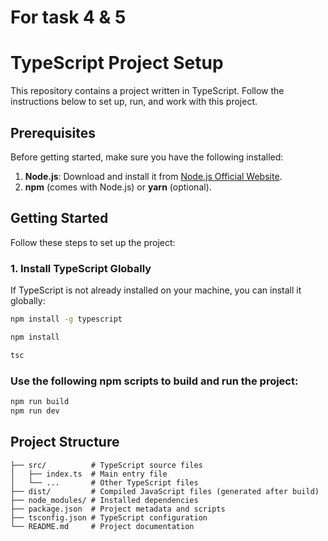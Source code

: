 # For task 4 & 5 
# TypeScript Project Setup

This repository contains a project written in TypeScript. Follow the instructions below to set up, run, and work with this project.

## Prerequisites

Before getting started, make sure you have the following installed:

1. **Node.js**: Download and install it from [Node.js Official Website](https://nodejs.org/).
2. **npm** (comes with Node.js) or **yarn** (optional).

## Getting Started

Follow these steps to set up the project:

### 1. Install TypeScript Globally

If TypeScript is not already installed on your machine, you can install it globally:

```bash
npm install -g typescript
```
```bash
npm install
```
```bash
tsc
```
### Use the following npm scripts to build and run the project:

```bash
npm run build          
npm run dev     
```
## Project Structure
```
├── src/          # TypeScript source files
│   ├── index.ts  # Main entry file
│   └── ...       # Other TypeScript files
├── dist/         # Compiled JavaScript files (generated after build)
├── node_modules/ # Installed dependencies
├── package.json  # Project metadata and scripts
├── tsconfig.json # TypeScript configuration
└── README.md     # Project documentation
```

